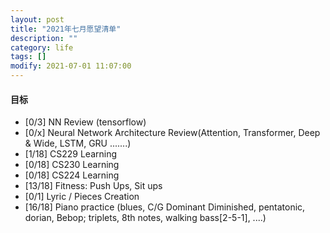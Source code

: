 ```yaml
---
layout: post
title: "2021年七月愿望清单"
description: ""
category: life
tags: []
modify: 2021-07-01 11:07:00
---
```



#### 目标

+ [0/3] NN Review (tensorflow)
+ [0/x] Neural Network Architecture Review(Attention, Transformer, Deep & Wide, LSTM, GRU .......)
+ [1/18] CS229 Learning
+ [0/18] CS230 Learning
+ [0/18] CS224 Learning
+ [13/18] Fitness: Push Ups, Sit ups
+ [0/1] Lyric / Pieces Creation
+ [16/18] Piano practice (blues, C/G Dominant Diminished, pentatonic, dorian, Bebop; triplets, 8th
 notes, walking bass[2-5-1], ....)
